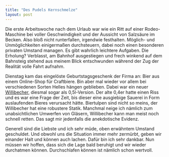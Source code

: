 ```yaml
---
title: "Des Pudels Kernschmelze"
layout: post
---
```


Die erste Arbeitswoche nach dem Urlaub war wie ein Ritt auf einer Rodeo-Maschine bei voller Geschwindigkeit und der Aussicht von Salzsäure im Becken. Also bloß nicht runterfallen, irgendwie festhalten. Möglich- und Unmöglichkeiten einigermaßen durchsteuern, dabei noch einen besonderen privaten Umstand managen. Es gibt wahrlich leichtere Aufgaben. Die Erholung? Verblasst, am Bahnhof ausgestiegen und frech winkend auf dem Bahnsteig stehend aus meinem Blick entschwunden während der Zug der Realität volle Fahrt aufnahm.

Dienstag kam das eingelöste Geburtstagsgeschenk der Firma an: Bier aus einem Online-Shop für Craftbiere. Bin aber mal wieder vor allem bei verschiedenen Sorten Helles hängen geblieben. Dabei war ein neuer [Willibecher](https://de.wikipedia.org/wiki/Willibecher), diesmal sogar als 0,5l-Version. Der alte 0,4er hatte einen Riss und es war eine Frage der Zeit, bis dieser eine ausgiebige Sauerei in Form auslaufenden Bieres verursacht hätte. Biertulpen sind nicht so meins, der Willibecher hat eine robustere Statik. Manchmal neige ich nämlich zum unabsichtlichen Umwerfen von Gläsern, Willibecher kann man meist noch schnell retten. Das sagt mir jedenfalls die anekdotische Evidenz.

Generell sind die Liebste und ich sehr müde, oben erwähntem Umstand geschuldet. Und obwohl uns die Situation immer mehr zermürbt, geben wir einander Halt und können auch lachen. Dafür bin ich sehr dankbar. Nun müssen wir hoffen, dass sich die Lage bald beruhigt und wir wieder durchatmen können. Durchschlafen können ist nämlich schon wertvoll.